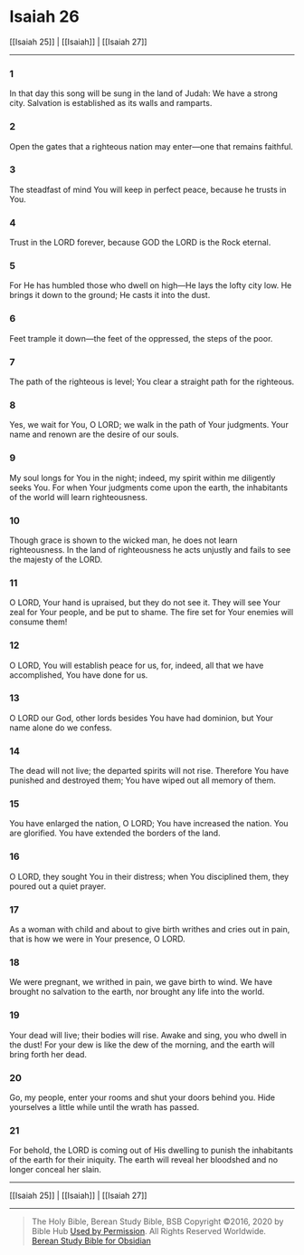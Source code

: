 # Isaiah 26

[[Isaiah 25]] | [[Isaiah]] | [[Isaiah 27]]

---

### 1
In that day this song will be sung in the land of Judah: We have a strong city. Salvation is established as its walls and ramparts.

### 2
Open the gates that a righteous nation may enter—one that remains faithful.

### 3
The steadfast of mind You will keep in perfect peace, because he trusts in You.

### 4
Trust in the LORD forever, because GOD the LORD is the Rock eternal.

### 5
For He has humbled those who dwell on high—He lays the lofty city low. He brings it down to the ground; He casts it into the dust.

### 6
Feet trample it down—the feet of the oppressed, the steps of the poor.

### 7
The path of the righteous is level; You clear a straight path for the righteous.

### 8
Yes, we wait for You, O LORD; we walk in the path of Your judgments. Your name and renown are the desire of our souls.

### 9
My soul longs for You in the night; indeed, my spirit within me diligently seeks You. For when Your judgments come upon the earth, the inhabitants of the world will learn righteousness.

### 10
Though grace is shown to the wicked man, he does not learn righteousness. In the land of righteousness he acts unjustly and fails to see the majesty of the LORD.

### 11
O LORD, Your hand is upraised, but they do not see it. They will see Your zeal for Your people, and be put to shame. The fire set for Your enemies will consume them!

### 12
O LORD, You will establish peace for us, for, indeed, all that we have accomplished, You have done for us.

### 13
O LORD our God, other lords besides You have had dominion, but Your name alone do we confess.

### 14
The dead will not live; the departed spirits will not rise. Therefore You have punished and destroyed them; You have wiped out all memory of them.

### 15
You have enlarged the nation, O LORD; You have increased the nation. You are glorified. You have extended the borders of the land.

### 16
O LORD, they sought You in their distress; when You disciplined them, they poured out a quiet prayer.

### 17
As a woman with child and about to give birth writhes and cries out in pain, that is how we were in Your presence, O LORD.

### 18
We were pregnant, we writhed in pain, we gave birth to wind. We have brought no salvation to the earth, nor brought any life into the world.

### 19
Your dead will live; their bodies will rise. Awake and sing, you who dwell in the dust! For your dew is like the dew of the morning, and the earth will bring forth her dead.

### 20
Go, my people, enter your rooms and shut your doors behind you. Hide yourselves a little while until the wrath has passed.

### 21
For behold, the LORD is coming out of His dwelling to punish the inhabitants of the earth for their iniquity. The earth will reveal her bloodshed and no longer conceal her slain.

---

[[Isaiah 25]] | [[Isaiah]] | [[Isaiah 27]]

---

> The Holy Bible, Berean Study Bible, BSB
> Copyright &copy;2016, 2020 by Bible Hub
> [Used by Permission](https://berean.bible/terms.htm). All Rights Reserved Worldwide.
> [Berean Study Bible for Obsidian](https://github.com/gapmiss/berean-study-bible-for-obsidian)

